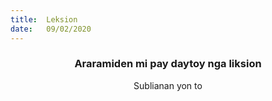 ```yaml
---
title:  Leksion
date:   09/02/2020
---
```


### <center>Araramiden mi pay daytoy nga liksion</center>
<center>Sublianan yon to</center>